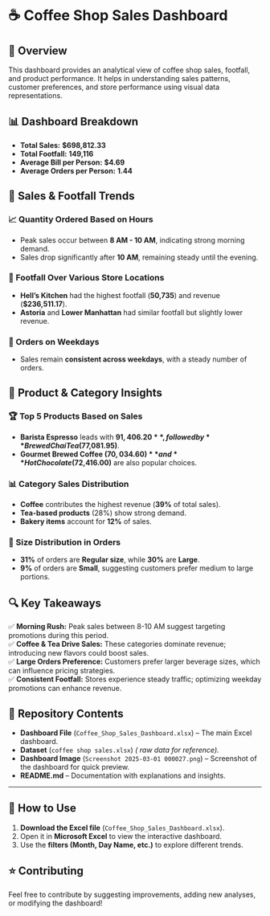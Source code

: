 # ☕ Coffee Shop Sales Dashboard  

## 📌 Overview  
This dashboard provides an analytical view of coffee shop sales, footfall, and product performance. It helps in understanding sales patterns, customer preferences, and store performance using visual data representations.  

## 📊 Dashboard Breakdown  
- **Total Sales:** **$698,812.33**  
- **Total Footfall:** **149,116**  
- **Average Bill per Person:** **$4.69**  
- **Average Orders per Person:** **1.44**  

## 📅 Sales & Footfall Trends  
### 📈 Quantity Ordered Based on Hours  
- Peak sales occur between **8 AM - 10 AM**, indicating strong morning demand.  
- Sales drop significantly after **10 AM**, remaining steady until the evening.  

### 📍 Footfall Over Various Store Locations  
- **Hell’s Kitchen** had the highest footfall (**50,735**) and revenue (**$236,511.17**).  
- **Astoria** and **Lower Manhattan** had similar footfall but slightly lower revenue.  

### 📆 Orders on Weekdays  
- Sales remain **consistent across weekdays**, with a steady number of orders.  

## 🛒 Product & Category Insights  
### 🏆 Top 5 Products Based on Sales  
- **Barista Espresso** leads with **$91,406.20**, followed by **Brewed Chai Tea ($77,081.95)**.  
- **Gourmet Brewed Coffee ($70,034.60)** and **Hot Chocolate ($72,416.00)** are also popular choices.  

### 📊 Category Sales Distribution  
- **Coffee** contributes the highest revenue (**39%** of total sales).  
- **Tea-based products** (28%) show strong demand.  
- **Bakery items** account for **12%** of sales.  

### 🍵 Size Distribution in Orders  
- **31%** of orders are **Regular size**, while **30%** are **Large**.  
- **9%** of orders are **Small**, suggesting customers prefer medium to large portions.  

## 🔍 Key Takeaways  
✅ **Morning Rush:** Peak sales between 8-10 AM suggest targeting promotions during this period.  
✅ **Coffee & Tea Drive Sales:** These categories dominate revenue; introducing new flavors could boost sales.  
✅ **Large Orders Preference:** Customers prefer larger beverage sizes, which can influence pricing strategies.  
✅ **Consistent Footfall:** Stores experience steady traffic; optimizing weekday promotions can enhance revenue.  

## 📂 Repository Contents  

- **Dashboard File** (`Coffee_Shop_Sales_Dashboard.xlsx`) – The main Excel dashboard.  
- **Dataset** (`coffee shop sales.xlsx`) *( raw data for reference).*  
- **Dashboard Image** (`Screenshot 2025-03-01 000027.png`) – Screenshot of the dashboard for quick preview.  
- **README.md** – Documentation with explanations and insights.  

---

## 🚀 How to Use  
1. **Download the Excel file** (`Coffee_Shop_Sales_Dashboard.xlsx`).  
2. Open it in **Microsoft Excel** to view the interactive dashboard.  
3. Use the **filters (Month, Day Name, etc.)** to explore different trends.  

## ⭐ Contributing  
Feel free to contribute by suggesting improvements, adding new analyses, or modifying the dashboard!  
 
